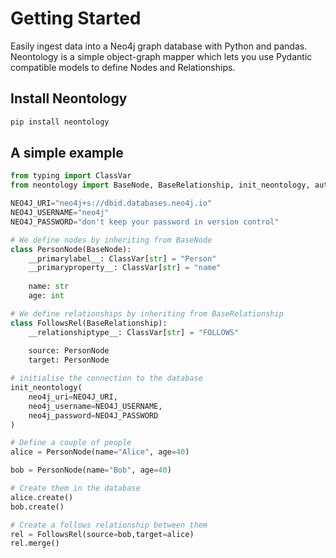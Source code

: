 # Getting Started

Easily ingest data into a Neo4j graph database with Python and pandas. Neontology is a simple object-graph mapper which lets you use Pydantic compatible models to define Nodes and Relationships.

## Install Neontology

```bash
pip install neontology
```

## A simple example

```python
from typing import ClassVar
from neontology import BaseNode, BaseRelationship, init_neontology, auto_constrain

NEO4J_URI="neo4j+s://dbid.databases.neo4j.io"
NEO4J_USERNAME="neo4j"
NEO4J_PASSWORD="don't keep your password in version control"

# We define nodes by inheriting from BaseNode
class PersonNode(BaseNode):
    __primarylabel__: ClassVar[str] = "Person"
    __primaryproperty__: ClassVar[str] = "name"
    
    name: str
    age: int

# We define relationships by inheriting from BaseRelationship
class FollowsRel(BaseRelationship):
    __relationshiptype__: ClassVar[str] = "FOLLOWS"
    
    source: PersonNode
    target: PersonNode

# initialise the connection to the database
init_neontology(
    neo4j_uri=NEO4J_URI,
    neo4j_username=NEO4J_USERNAME,
    neo4j_password=NEO4J_PASSWORD
)   

# Define a couple of people
alice = PersonNode(name="Alice", age=40)

bob = PersonNode(name="Bob", age=40)

# Create them in the database
alice.create()
bob.create()

# Create a follows relationship between them
rel = FollowsRel(source=bob,target=alice)
rel.merge()
```
